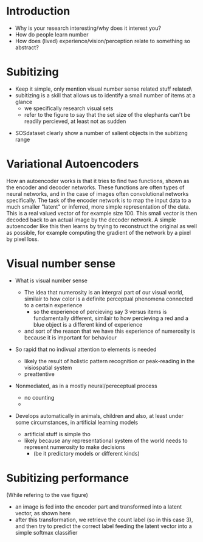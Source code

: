 # Introduction

- Why is your research interesting/why does it interest you?
- How do people learn number
- How does (lived) experience/vision/perception relate to something so abstract?

# Subitizing



- Keep it simple, only mention visual number sense related stuff related\
- subitizing is a skill that allows us to identify a small number of items at a glance
  - we specifically research visual sets
  - refer to the figure to say that the set size of the elephants can't be readily percieved, at least not as sudden
<!-- at this point the whole goal of the research needs to be sort of clear! -->
- SOSdataset clearly show a number of salient objects in the subitizng range

# Variational Autoencoders

How an autoencoder works is that it tries to find two functions, shown as the encoder and decoder networks. These functions are often types of neural networks, and in the case of images often convolutional networks specifically. The task of the encoder network is to map the input data to a much smaller "latent" or inferred, more simple representation of the data. This is a real valued vector of for example size 100. This small vector is then decoded back to an actual image by the decoder network. A simple autoencoder like this then learns by trying to reconstruct the original as well as possible, for example computing the gradient of the network by a pixel by pixel loss. 


# Visual number sense

- What is visual number sense
  - The idea that numerosity is an intergral part of our visual world, similair to how color is a definite perceptual phenomena connected to a certain experience
    - so the experience of percieving say 3 versus items is fundamentally different, similair to how percieving a red and a blue object is a different kind of experience
  - and sort of the reason that we have this experience of numerosity is because it is important for behaviour

- So rapid that no indivual attention to elements is needed
  - likely the result of holistic pattern recognition or peak-reading in the visiospatial system 
  - preattentive
- Nonmediated, as in a mostly neural/pereceptual process
  - no counting
  - 
- Develops automatically in animals, children and also, at least under some circumstances, in artificial learning models 
  - artificial stuff is simple tho
  - likely because any representational system of the world needs to represent numerosity to make decisions
    - (be it predictory models or different kinds)


# Subitizing performance

(While refering to the vae figure)

- an image is fed into the encoder part and transformed into a latent vector, as shown here
- after this transformation, we retrieve the count label (so in this case 3), and then try to predict the 
  correct label feeding the latent vector into a simple softmax classifier
  
